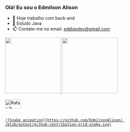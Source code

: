 ### Olá! Eu sou o Edmilson Alison



- 🔭 Hoje trabalho com back-and 
- 🌱 Estudo Java
- 📫 Contate-me no email: eddiasdev@gmail.com

 <div>
  <a href="https://github.com/EdmilsonAlison">
  <img height="180em" src="https://github-readme-stats.vercel.app/api?username=EdmilsonAlison&show_icons=true&theme=dracula&include_all_commits=true&count_private=true"/>
  <img height="180em" src="https://github-readme-stats.vercel.app/api/top-langs/?username=EdmilsonAlison&layout=compact&langs_count=7&theme=dracula"/>
</div>

  <div style="display: inline_block"><br>
  <img align="center" alt="Rafa-Js" height="30" width="50" src="https://cdn.jsdelivr.net/gh/devicons/devicon/icons/java/java-original-wordmark.svg">
</div>
  
  ##
  
    ![Snake animation](https://github.com/EdmilsonAlison/ /blob/output/github-contribution-grid-snake.svg)
